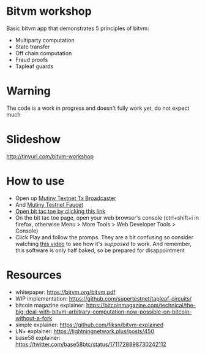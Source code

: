 # Bitvm workshop
Basic bitvm app that demonstrates 5 principles of bitvm:
- Multiparty computation
- State transfer
- Off chain computation
- Fraud proofs
- Tapleaf guards

# Warning
The code is a work in progress and doesn't fully work yet, do not expect much

# Slideshow
http://tinyurl.com/bitvm-workshop

# How to use
- Open up [Mutiny Textnet Tx Broadcaster](https://mutinynet.com/tx/push)
- And [Mutiny Testnet Faucet](https://faucet.mutinynet.com/)
- [Open bit tac toe by clicking this link](supertestnet.github.io/bitvm-workshop/)
- On the bit tac toe page, open your web browser's console (ctrl+shift+i in firefox, otherwise Menu > More Tools > Web Developer Tools > Console)
- Click Play and follow the promps. They are a bit confusing so consider watching [this video](https://www.youtube.com/watch?v=uurULEZr4PA) to see how it's *supposed* to work. And remember, this software is only half baked, so be prepared for disappointment

# Resources
- whitepaper: https://bitvm.org/bitvm.pdf
- WIP implementation: https://github.com/supertestnet/tapleaf-circuits/
- bitcoin magazine explainer: https://bitcoinmagazine.com/technical/the-big-deal-with-bitvm-arbitrary-computation-now-possible-on-bitcoin-without-a-fork
- simple explainer: https://github.com/fiksn/bitvm-explained
- LN+ explainer: https://lightningnetwork.plus/posts/450
- base58 explainer: https://twitter.com/base58btc/status/1711728898730242112
